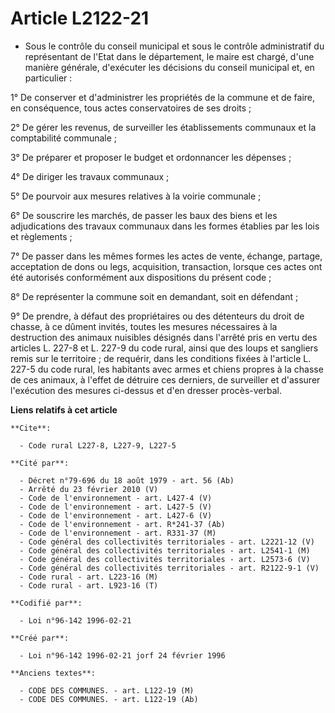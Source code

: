 # Article L2122-21

- Sous le contrôle du conseil municipal et sous le contrôle administratif du représentant de l'Etat dans le département, le
maire est chargé, d'une manière générale, d'exécuter les décisions du conseil municipal et, en particulier :

1° De conserver et d'administrer les propriétés de la commune et de faire, en conséquence, tous actes conservatoires de ses
droits ;

2° De gérer les revenus, de surveiller les établissements communaux et la comptabilité communale ;

3° De préparer et proposer le budget et ordonnancer les dépenses ;

4° De diriger les travaux communaux ;

5° De pourvoir aux mesures relatives à la voirie communale ;

6° De souscrire les marchés, de passer les baux des biens et les adjudications des travaux communaux dans les formes établies
par les lois et règlements ;

7° De passer dans les mêmes formes les actes de vente, échange, partage, acceptation de dons ou legs, acquisition,
transaction, lorsque ces actes ont été autorisés conformément aux dispositions du présent code ;

8° De représenter la commune soit en demandant, soit en défendant ;

9° De prendre, à défaut des propriétaires ou des détenteurs du droit de chasse, à ce dûment invités, toutes les mesures
nécessaires à la destruction des animaux nuisibles désignés dans l'arrêté pris en vertu des articles L. 227-8 et L. 227-9 du
code rural, ainsi que des loups et sangliers remis sur le territoire ; de requérir, dans les conditions fixées à l'article L.
227-5 du code rural, les habitants avec armes et chiens propres à la chasse de ces animaux, à l'effet de détruire ces
derniers, de surveiller et d'assurer l'exécution des mesures ci-dessus et d'en dresser procès-verbal.

**Liens relatifs à cet article**

	**Cite**:

	  - Code rural L227-8, L227-9, L227-5

	**Cité par**:

	  - Décret n°79-696 du 18 août 1979 - art. 56 (Ab)
	  - Arrêté du 23 février 2010 (V)
	  - Code de l'environnement - art. L427-4 (V)
	  - Code de l'environnement - art. L427-5 (V)
	  - Code de l'environnement - art. L427-6 (V)
	  - Code de l'environnement - art. R*241-37 (Ab)
	  - Code de l'environnement - art. R331-37 (M)
	  - Code général des collectivités territoriales - art. L2221-12 (V)
	  - Code général des collectivités territoriales - art. L2541-1 (M)
	  - Code général des collectivités territoriales - art. L2573-6 (V)
	  - Code général des collectivités territoriales - art. R2122-9-1 (V)
	  - Code rural - art. L223-16 (M)
	  - Code rural - art. L923-16 (T)

	**Codifié par**:

	  - Loi n°96-142 1996-02-21

	**Créé par**:

	  - Loi n°96-142 1996-02-21 jorf 24 février 1996

	**Anciens textes**:

	  - CODE DES COMMUNES. - art. L122-19 (M)
	  - CODE DES COMMUNES. - art. L122-19 (Ab)
